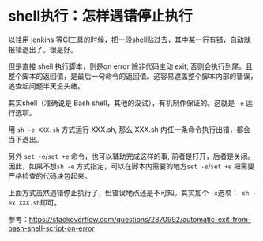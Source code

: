 # shell执行：怎样遇错停止执行 

以往用 jenkins 等CI工具的时候，把一段shell贴过去，其中某一行有错，自动就报错退出了。很是好。

但是直接 shell 执行脚本，则是on error 除非代码主动 exit, 否则会执行到尾。且整个脚本的返回值，是最后一句命令的返回值。这容易遮盖整个脚本内部的错误，追查起问题半天没头绪。

其实shell（准确说是 Bash shell，其他的没试），有机制作保证的。这就是 ```-e``` 运行选项。

用 ```sh -e XXX.sh``` 方式运行 XXX.sh, 那么 XXX.sh 内任一条命令执行出错，都会当下退出。

另外 ```set -e```/```set +e``` 命令，也可以辅助完成这样的事, 前者是打开，后者是关闭。因此，如果不想```sh -e``` 方式指定，可以在脚本内需要的地方```set -e```/```set +e``` 把需要严格检查的代码块包起来。

上面方式虽然遇错停止执行了，但错误地点还是不可知。其实加个 ```-x```选项：``` sh -ex XXX.sh```即可。

参考：https://stackoverflow.com/questions/2870992/automatic-exit-from-bash-shell-script-on-error

